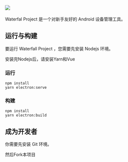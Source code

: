 # ![](https://waterblock79.github.io/waterfall/assets/headPicture.png)

Waterfal Project 是一个对新手友好的 Android 设备管理工具。

## 运行与构建

要运行 Waterfall Project ，您需要先安装 Nodejs 环境。

安装完Nodejs后，请安装Yarn和Vue


### 运行

```
npm install
yarn electron:serve
```

### 构建

```
npm install
yarn electron:build
```

## 成为开发者

你需要先安装 Git 环境。

然后Fork本项目

